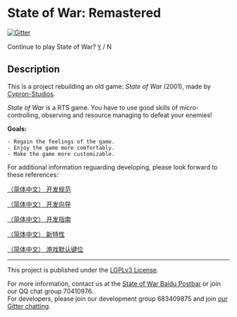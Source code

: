 # State of War: Remastered

[![Gitter](https://badges.gitter.im/gitterHQ/gitter.png)](https://gitter.im/State-of-War-PostBar)

Continue to play State of War? Y̲ / N

## Description

This is a project rebuilding an old game: *State of War* (2001), made by [Cypron-Studios](http://www.cypron-studios.com).

*State of War* is a RTS game. You have to use good skills of micro-controlling, observing and resource managing to defeat your enemies!

**Goals:**

    - Regain the feelings of the game.
    - Enjoy the game more comfortably.
    - Make the game more customizable.

For additional information reguarding developing, please look forward to these references:

[（简体中文） 开发规范](docs/REGULATIONS_ZH.md)

[（简体中文） 开发向导](docs/GUIDE_ZH.md)

[（简体中文） 开发指南](docs/SPECIFICATIONS_ZH.md)

[（简体中文） 新特性](docs/COMPARISION_TO_OLD_SOW_ZH.md)

[（简体中文） 游戏默认键位](http://htmlpreview.github.io/?https://github.com/State-of-War-PostBar/SOW-Remastered/blob/master/docs/DEFAULT_KEY_BINDINGS_ZH.html)

---

This project is published under the [LGPLv3 License](https://www.gnu.org/licenses/lgpl.html).

For more information, contact us at the [State of War Baidu Postbar](https://tieba.baidu.com/f?kw=%E8%93%9D%E8%89%B2%E8%AD%A6%E6%88%92&fr=index) or join our QQ chat group 70410976.  
For developers, please join our development group 683409875 and join [our Gitter chatting](https://gitter.im/State-of-War-PostBar).
